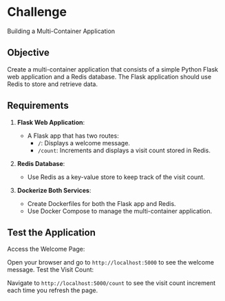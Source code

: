 # Challenge

Building a Multi-Container Application

## Objective

Create a multi-container application that consists of a simple Python Flask web application and a Redis database. The Flask application should use Redis to store and retrieve data.

## Requirements

1. **Flask Web Application**:
   - A Flask app that has two routes:
     - `/`: Displays a welcome message.
     - `/count`: Increments and displays a visit count stored in Redis.

2. **Redis Database**:
   - Use Redis as a key-value store to keep track of the visit count.

3. **Dockerize Both Services**:
   - Create Dockerfiles for both the Flask app and Redis.
   - Use Docker Compose to manage the multi-container application.

## Test the Application

Access the Welcome Page:

Open your browser and go to `http://localhost:5000` to see the welcome message.
Test the Visit Count:

Navigate to `http://localhost:5000/count` to see the visit count increment each time you refresh the page.
